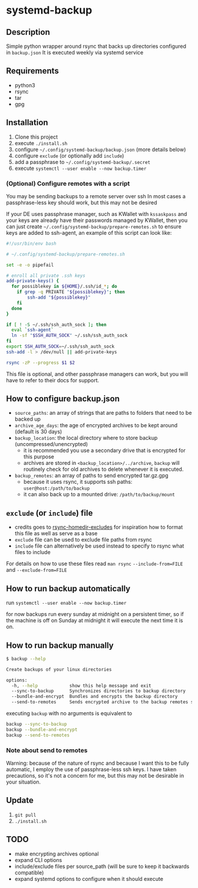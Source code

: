 # systemd-backup

## Description

Simple python wrapper around rsync that backs up directories configured in `backup.json`
It is executed weekly via systemd service

## Requirements
- python3
- rsync
- tar
- gpg

## Installation
1. Clone this project
2. execute `./install.sh`
3. configure `~/.config/systemd-backup/backup.json` (more details below)
4. configure `exclude` (or optionally add `include`)
5. add a passphrase to `~/.config/systemd-backup/.secret`
6. execute `systemctl --user enable --now backup.timer`

### (Optional) Configure remotes with a script
You may be sending backups to a remote server over ssh
In most cases a passphrase-less key should work, but this may not be desired

If your DE uses passphrase manager, such as KWallet with `kssaskpass` and your keys are already have
their passwords managed by KWallet, then you can just create `~/.config/systemd-backup/prepare-remotes.sh` to
ensure keys are added to ssh-agent, an example of this script can look like:

```bash
#!/usr/bin/env bash

# ~/.config/systemd-backup/prepare-remotes.sh

set -e -o pipefail

# enroll all private .ssh keys
add-private-keys() {
  for possiblekey in ${HOME}/.ssh/id_*; do
    if grep -q PRIVATE "${possiblekey}"; then
        ssh-add "${possiblekey}"
    fi
  done
}

if [ ! -S ~/.ssh/ssh_auth_sock ]; then
  eval `ssh-agent`
  ln -sf "$SSH_AUTH_SOCK" ~/.ssh/ssh_auth_sock
fi
export SSH_AUTH_SOCK=~/.ssh/ssh_auth_sock
ssh-add -l > /dev/null || add-private-keys

rsync -zP --progress $1 $2

```

This file is optional, and other passphrase managers can work, but you will have to refer to their docs for
support.

## How to configure backup.json

- `source_paths`: an array of strings that are paths to folders that need to be backed up
- `archive_age_days`: the age of encrypted archives to be kept around (default is 30 days)
- `backup_location`: the local directory where to store backup (uncompressed/unencrypted)
  - it is recommended you use a secondary drive that is encrypted for this purpose
  - archives are stored in `<backup_location>/../archive`, `backup` will routinely check for old archives to delete whenever
  it is executed.
- `backup_remotes`: an array of paths to send encrypted tar.gz.gpg
  - because it uses rsync, it supports ssh paths: `user@host:/path/to/backup`
  - it can also back up to a mounted drive: `/path/to/backup/mount`

## `exclude` (or `include`) file

- credits goes to [rsync-homedir-excludes](https://github.com/rubo77/rsync-homedir-excludes/blob/master/rsync-homedir-excludes.txt)
for inspiration how to format this file as well as serve as a base
- `exclude` file can be used to exclude file paths from rsync
- `include` file can alternatively be used instead to specify to rsync what files to include

For details on how to use these files read `man rsync` `--include-from=FILE` and `--exclude-from=FILE`

## How to run backup automatically
run `systemctl --user enable --now backup.timer`

for now backups run every sunday at midnight on a persistent timer, so if the machine is off on Sunday at midnight
it will execute the next time it is on.

## How to run backup manually

```bash
$ backup --help

Create backups of your linux directories

options:
  -h, --help            show this help message and exit
  --sync-to-backup      Synchronizes directories to backup directory
  --bundle-and-encrypt  Bundles and encrypts the backup directory
  --send-to-remotes     Sends encrypted archive to the backup remotes specified in ~/.config/systemd-backup/backup.json
```

executing `backup` with no arguments is equivalent to

```bash
backup --sync-to-backup
backup --bundle-and-encrypt
backup --send-to-remotes
```

### Note about send to remotes
Warning: because of the nature of rsync and because I want this to be fully automatic, I employ the use of passphrase-less
ssh keys. I have taken precautions, so it's not a concern for me, but this may not be desirable in your situation.

## Update
1. `git pull`
2. `./install.sh`

## TODO
- make encrypting archives optional
- expand CLI options
- include/exclude files per source_path (will be sure to keep it backwards compatible)
- expand systemd options to configure when it should execute
